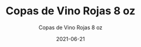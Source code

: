 ---
date: '2021-06-21'
title: Copas de Vino Rojas 8 oz
subtitle: Copas de Vino Rojas 8 oz
image: https://lh3.googleusercontent.com/pw/ACtC-3etGhnpUsJe2BcLCV9VmhjFlIAvMepNxAQOUYeIKNAvbD7nQBScEfszmvJsX0t8XTOc3e6FoBRqaYPFtQsHU_AWq85TeJ0G9JPDF576KewsOO2S8TMMMoJH7bNkZXkxwVXoFsLgXsURC29zqS7gz949XA=w466-h621-no?authuser=0
price: $ 5.000
weight: 5
description: 4 copas grandes de vino en vidrio color rojo
link: 
exclude: true
---
